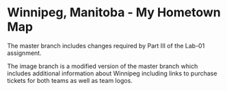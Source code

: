 # Winnipeg, Manitoba - My Hometown Map

The master branch includes changes required by Part III of the Lab-01 assignment.

The image branch is a modified version of the master branch which includes additional information about Winnipeg including links to purchase tickets for both teams as well as team logos.
